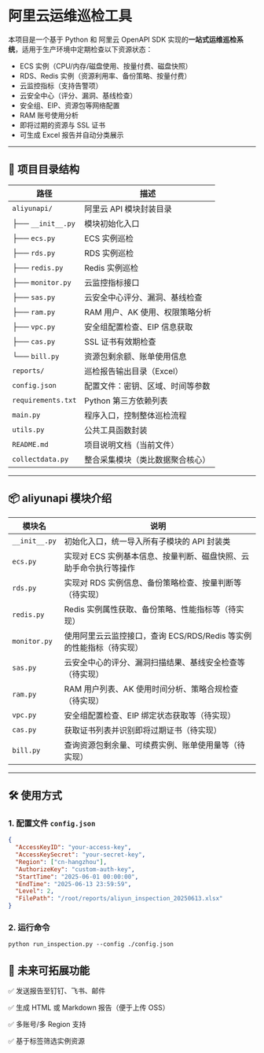 # 阿里云运维巡检工具

本项目是一个基于 Python 和 阿里云 OpenAPI SDK 实现的**一站式运维巡检系统**，适用于生产环境中定期检查以下资源状态：

- ECS 实例（CPU/内存/磁盘使用、按量付费、磁盘快照）
- RDS、Redis 实例（资源利用率、备份策略、按量付费）
- 云监控指标（支持告警项）
- 云安全中心（评分、漏洞、基线检查）
- 安全组、EIP、资源包等网络配置
- RAM 账号使用分析
- 即将过期的资源与 SSL 证书
- 可生成 Excel 报告并自动分类展示

---

## 🧩 项目目录结构

| 路径                | 描述                             |
|-------------------| -------------------------------- |
| `aliyunapi/`      | 阿里云 API 模块封装目录          |
| ├── `__init__.py` | 模块初始化入口                   |
| ├── `ecs.py`      | ECS 实例巡检                     |
| ├── `rds.py`      | RDS 实例巡检                     |
| ├── `redis.py`    | Redis 实例巡检                   |
| ├── `monitor.py`  | 云监控指标接口                   |
| ├── `sas.py`      | 云安全中心评分、漏洞、基线检查   |
| ├── `ram.py`      | RAM 用户、AK 使用、权限策略分析  |
| ├── `vpc.py`      | 安全组配置检查、EIP 信息获取     |
| ├── `cas.py`      | SSL 证书有效期检查               |
| └── `bill.py`     | 资源包剩余额、账单使用信息       |
| `reports/`        | 巡检报告输出目录（Excel）        |
| `config.json`     | 配置文件：密钥、区域、时间等参数 |
| `requirements.txt` | Python 第三方依赖列表            |
| `main.py`         | 程序入口，控制整体巡检流程       |
| `utils.py`        | 公共工具函数封装                 |
| `README.md`       | 项目说明文档（当前文件）         |
| `collectdata.py`    | 整合采集模块（类比数据聚合核心） |


---

## 📦 aliyunapi 模块介绍

模块名 | 说明
------ | ----
`__init__.py` | 初始化入口，统一导入所有子模块的 API 封装类
`ecs.py` | 实现对 ECS 实例基本信息、按量判断、磁盘快照、云助手命令执行等操作
`rds.py` | 实现对 RDS 实例信息、备份策略检查、按量判断等（待实现）
`redis.py` | Redis 实例属性获取、备份策略、性能指标等（待实现）
`monitor.py` | 使用阿里云云监控接口，查询 ECS/RDS/Redis 等实例的性能指标（待实现）
`sas.py` | 云安全中心的评分、漏洞扫描结果、基线安全检查等（待实现）
`ram.py` | RAM 用户列表、AK 使用时间分析、策略合规检查（待实现）
`vpc.py` | 安全组配置检查、EIP 绑定状态获取等（待实现）
`cas.py` | 获取证书列表并识别即将过期证书（待实现）
`bill.py` | 查询资源包剩余量、可续费实例、账单使用量等（待实现）

---

## 🛠 使用方式

### 1. 配置文件 `config.json`

```json
{
  "AccessKeyID": "your-access-key",
  "AccessKeySecret": "your-secret-key",
  "Region": ["cn-hangzhou"],
  "AuthorizeKey": "custom-auth-key",
  "StartTime": "2025-06-01 00:00:00",
  "EndTime": "2025-06-13 23:59:59",
  "Level": 2,
  "FilePath": "/root/reports/aliyun_inspection_20250613.xlsx"
}
```
### 2. 运行命令
```
python run_inspection.py --config ./config.json
```



## 📝 未来可拓展功能 
✅ 发送报告至钉钉、飞书、邮件
    
✅ 生成 HTML 或 Markdown 报告（便于上传 OSS）
    
✅ 多账号/多 Region 支持
    
✅ 基于标签筛选实例资源